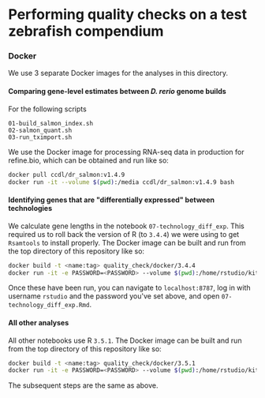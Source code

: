 # Performing quality checks on a test zebrafish compendium

### Docker

We use 3 separate Docker images for the analyses in this directory.

#### Comparing gene-level estimates between _D. rerio_ genome builds

For the following scripts

```
01-build_salmon_index.sh
02-salmon_quant.sh
03-run_tximport.sh
```

We use the Docker image for processing RNA-seq data in production for refine.bio, which can be obtained and run like so:

```sh
docker pull ccdl/dr_salmon:v1.4.9
docker run -it --volume $(pwd):/media ccdl/dr_salmon:v1.4.9 bash
```

#### Identifying genes that are "differentially expressed" between technologies

We calculate gene lengths in the notebook `07-technology_diff_exp`.
This required us to roll back the version of R (to `3.4.4`) we were using to get `Rsamtools` to install properly.
The Docker image can be built and run from the top directory of this repository like so:

```sh
docker build -t <name:tag> quality_check/docker/3.4.4
docker run -it -e PASSWORD=<PASSWORD> --volume $(pwd):/home/rstudio/kitematic -p 8787:8787 <name:tag>
```
Once these have been run, you can navigate to `localhost:8787`, log in with username `rstudio` and the password you've set above, and open `07-technology_diff_exp.Rmd`.

#### All other analyses

All other notebooks use R `3.5.1`.
The Docker image can be built and run from the top directory of this repository like so:

```sh
docker build -t <name:tag> quality_check/docker/3.5.1
docker run -it -e PASSWORD=<PASSWORD> --volume $(pwd):/home/rstudio/kitematic -p 8787:8787 <name:tag>
```

The subsequent steps are the same as above.


